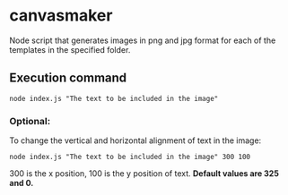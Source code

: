 # canvasmaker

Node script that generates images in png and jpg format for each of the templates in the specified folder. 

## Execution command

```
node index.js "The text to be included in the image"
```

### Optional:

To change the vertical and horizontal alignment of text in the image:

```
node index.js "The text to be included in the image" 300 100
```
300 is the x position, 100 is the y position of text. **Default values are 325 and 0.** 
